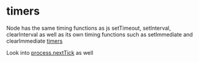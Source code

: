 # timers

Node has the same timing functions as js setTimeout, setInterval, clearInterval as well as its own timing functions such as setImmediate and clearImmediate
[timers](https://nodejs.org/api/timers.html)

Look into [process.nextTick](https://nodejs.org/api/process.html#process_process_nexttick_callback_args) as well


